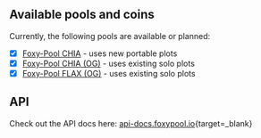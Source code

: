 ## Available pools and coins

Currently, the following pools are available or planned:

- [x] [Foxy-Pool CHIA](pools/chia/getting-started.md) - uses new portable plots
- [x] [Foxy-Pool CHIA (OG)](pools/chia-og/getting-started.md) - uses existing solo plots
- [x] [Foxy-Pool FLAX (OG)](pools/flax-og/getting-started.md) - uses existing solo plots

## API

Check out the API docs here: [api-docs.foxypool.io](https://api-docs.foxypool.io){target=_blank}
